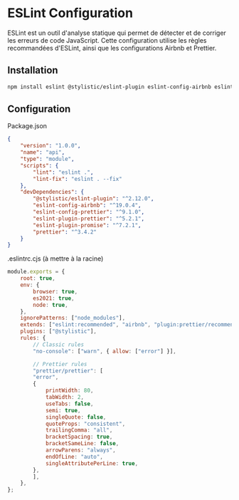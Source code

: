 # ESLint Configuration

ESLint est un outil d'analyse statique qui permet de détecter et de corriger les erreurs de code JavaScript. Cette configuration utilise les règles recommandées d'ESLint, ainsi que les configurations Airbnb et Prettier.

## Installation

```bash
npm install eslint @stylistic/eslint-plugin eslint-config-airbnb eslint-config-prettier eslint-plugin-prettier eslint-plugin-promise
```

## Configuration
	
Package.json

```json
{
    "version": "1.0.0",
    "name": "api",
    "type": "module",
    "scripts": {
        "lint": "eslint .",
        "lint-fix": "eslint . --fix"
    },
    "devDependencies": {
        "@stylistic/eslint-plugin": "^2.12.0",
        "eslint-config-airbnb": "^19.0.4",
        "eslint-config-prettier": "^9.1.0",
        "eslint-plugin-prettier": "^5.2.1",
        "eslint-plugin-promise": "^7.2.1",
        "prettier": "^3.4.2"
    }
}
```

.eslintrc.cjs (à mettre à la racine)

```javascript
module.exports = {
    root: true,
    env: {
        browser: true,
        es2021: true,
        node: true,
    },
    ignorePatterns: ["node_modules"],
    extends: ["eslint:recommended", "airbnb", "plugin:prettier/recommended"],
    plugins: ["@stylistic"],
    rules: {
        // Classic rules
        "no-console": ["warn", { allow: ["error"] }],

        // Prettier rules
        "prettier/prettier": [
        "error",
        {
            printWidth: 80,
            tabWidth: 2,
            useTabs: false,
            semi: true,
            singleQuote: false,
            quoteProps: "consistent",
            trailingComma: "all",
            bracketSpacing: true,
            bracketSameLine: false,
            arrowParens: "always",
            endOfLine: "auto",
            singleAttributePerLine: true,
        },
        ],
    },
};

```
